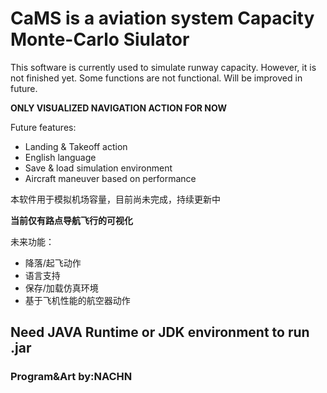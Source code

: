 # CaMS is a aviation system Capacity Monte-Carlo Siulator
This software is currently used to simulate runway capacity.
However, it is not finished yet. Some functions are not functional. Will be improved in future.

**ONLY VISUALIZED NAVIGATION ACTION FOR NOW**

Future features:
- Landing & Takeoff action
- English language
- Save & load simulation environment
- Aircraft maneuver based on performance

本软件用于模拟机场容量，目前尚未完成，持续更新中

**当前仅有路点导航飞行的可视化**

未来功能：
- 降落/起飞动作
- 语言支持
- 保存/加载仿真环境
- 基于飞机性能的航空器动作

## Need JAVA Runtime or JDK environment to run .jar

### Program&Art by:NACHN
